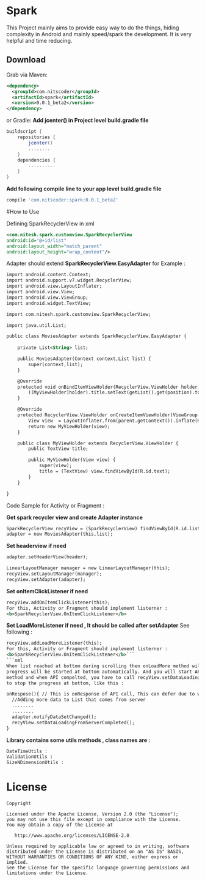 # Spark
This Project mainly aims to provide easy way to do the things, hiding complexity in Android and mainly speed/spark the development. It is very helpful and time reducing.



Download
--------

Grab via Maven:
```xml
<dependency>
  <groupId>com.nitscoder</groupId>
  <artifactId>spark</artifactId>
  <version>0.0.1_beta2</version>
</dependency>
```
or Gradle:
<b>Add jcenter() in Project level build.gradle file </b>
```groovy
buildscript {
    repositories {
        jcenter()
        ........
    }
    dependencies {
        ..........
    }
}
```
<b>Add following compile line to your app level build.gradle file </b>
```groovy
compile 'com.nitscoder:spark:0.0.1_beta2'
```
#How to Use

Defining SparkRecyclerView in xml
```xml
<com.nitesh.spark.customview.SparkRecyclerView
android:id="@+id/list"
android:layout_width="match_parent"
android:layout_height="wrap_content"/>
```
Adapter should extend <b>SparkRecyclerView.EasyAdapter</b> for Example : 
 
```xml
import android.content.Context;
import android.support.v7.widget.RecyclerView;
import android.view.LayoutInflater;
import android.view.View;
import android.view.ViewGroup;
import android.widget.TextView;

import com.nitesh.spark.customview.SparkRecyclerView;

import java.util.List;

public class MoviesAdapter extends SparkRecyclerView.EasyAdapter {
 
    private List<String> list;

    public MoviesAdapter(Context context,List list) {
        super(context,list);
    }

    @Override
    protected void onBindItemViewHolder(RecyclerView.ViewHolder holder, int position) {
        ((MyViewHolder)holder).title.setText(getList().get(position).toString());
    }

    @Override
    protected RecyclerView.ViewHolder onCreateItemViewHolder(ViewGroup parent, int position) {
        View view  = LayoutInflater.from(parent.getContext()).inflate(R.layout.string_list_row,null);
        return new MyViewHolder(view);
    }

    public class MyViewHolder extends RecyclerView.ViewHolder {
        public TextView title;

        public MyViewHolder(View view) {
            super(view);
            title = (TextView) view.findViewById(R.id.text);
        }
    }

}
```
Code Sample for Activity or Fragment : 

<b>Get spark recycler view and create Adapter instance</b>
```xml
SparkRecyclerView recyView = (SparkRecyclerView) findViewById(R.id.list);
adapter = new MoviesAdapter(this,list);
```
<b>Set headerview if need</b>
```xml
adapter.setHeaderView(header);
```
```xml
LinearLayoutManager manager = new LinearLayoutManager(this);
recyView.setLayoutManager(manager);
recyView.setAdapter(adapter);
```
<b>Set onItemClickListener if need</b>
```xml
recyView.addOnItemClickListener(this);
For this, Activity or Fragment should implement listerner : 
<b>SparkRecyclerView.OnItemClickListener</b>
```

<b> Set LoadMoreListener if need , It should be called after setAdapter</b> See following : 
```xml
recyView.addLoadMoreListener(this);
For this, Activity or Fragment should implement listerner : 
<b>SparkRecyclerView.OnItemClickListener</b>```
```xml
When list reached at bottom during scrolling then onLoadMore method will be called and one 
progress will be started at bottom automatically. And you will start API calling from <b>onLoadMore</b> 
method and when API compelted, you have to call recyView.setDataLoadingFromServerCompleted(); method 
to stop the progress at bottom, like this :

onRespose(){ // This is onResponse of API call, This can defer due to which library youhave used
  //Adding more data to List that comes from server
  ........
  ........
  adapter.notifyDataSetChanged();
  recyView.setDataLoadingFromServerCompleted();
}

```
<b>Library contains some utils methods , class names are :</b>
```xml
DateTimeUtils : 
ValidationUtils : 
SizeNDimensionUtils : 
```


License
=======

    Copyright 

    Licensed under the Apache License, Version 2.0 (the "License");
    you may not use this file except in compliance with the License.
    You may obtain a copy of the License at

       http://www.apache.org/licenses/LICENSE-2.0

    Unless required by applicable law or agreed to in writing, software
    distributed under the License is distributed on an "AS IS" BASIS,
    WITHOUT WARRANTIES OR CONDITIONS OF ANY KIND, either express or implied.
    See the License for the specific language governing permissions and
    limitations under the License.

